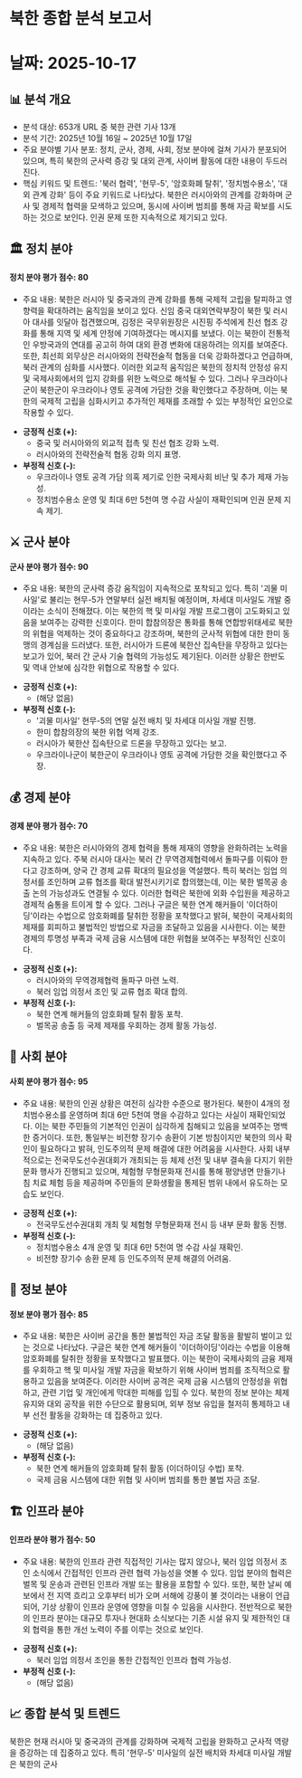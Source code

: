 # 북한 종합 분석 보고서
# 날짜: 2025-10-17

## 📊 분석 개요
- 분석 대상: 653개 URL 중 북한 관련 기사 13개
- 분석 기간: 2025년 10월 16일 ~ 2025년 10월 17일
- 주요 분야별 기사 분포: 정치, 군사, 경제, 사회, 정보 분야에 걸쳐 기사가 분포되어 있으며, 특히 북한의 군사력 증강 및 대외 관계, 사이버 활동에 대한 내용이 두드러진다.
- 핵심 키워드 및 트렌드: '북러 협력', '현무-5', '암호화폐 탈취', '정치범수용소', '대외 관계 강화' 등이 주요 키워드로 나타났다. 북한은 러시아와의 관계를 강화하며 군사 및 경제적 협력을 모색하고 있으며, 동시에 사이버 범죄를 통해 자금 확보를 시도하는 것으로 보인다. 인권 문제 또한 지속적으로 제기되고 있다.

## 🏛️ 정치 분야
#### 정치 분야 평가 점수: 80
- 주요 내용:
  북한은 러시아 및 중국과의 관계 강화를 통해 국제적 고립을 탈피하고 영향력을 확대하려는 움직임을 보이고 있다. 신임 중국 대외연락부장이 북한 및 러시아 대사를 잇달아 접견했으며, 김정은 국무위원장은 시진핑 주석에게 친선 협조 강화를 통해 지역 및 세계 안정에 기여하겠다는 메시지를 보냈다. 이는 북한이 전통적인 우방국과의 연대를 공고히 하여 대외 환경 변화에 대응하려는 의지를 보여준다. 또한, 최선희 외무상은 러시아와의 전략전술적 협동을 더욱 강화하겠다고 언급하며, 북러 관계의 심화를 시사했다. 이러한 외교적 움직임은 북한의 정치적 안정성 유지 및 국제사회에서의 입지 강화를 위한 노력으로 해석될 수 있다. 그러나 우크라이나군이 북한군이 우크라이나 영토 공격에 가담한 것을 확인했다고 주장하며, 이는 북한의 국제적 고립을 심화시키고 추가적인 제재를 초래할 수 있는 부정적인 요인으로 작용할 수 있다.

*   **긍정적 신호 (+):**
    *   중국 및 러시아와의 외교적 접촉 및 친선 협조 강화 노력.
    *   러시아와의 전략전술적 협동 강화 의지 표명.
*   **부정적 신호 (-):**
    *   우크라이나 영토 공격 가담 의혹 제기로 인한 국제사회 비난 및 추가 제재 가능성.
    *   정치범수용소 운영 및 최대 6만 5천여 명 수감 사실이 재확인되며 인권 문제 지속 제기.

## ⚔️ 군사 분야
#### 군사 분야 평가 점수: 90
- 주요 내용:
  북한의 군사력 증강 움직임이 지속적으로 포착되고 있다. 특히 '괴물 미사일'로 불리는 현무-5가 연말부터 실전 배치될 예정이며, 차세대 미사일도 개발 중이라는 소식이 전해졌다. 이는 북한의 핵 및 미사일 개발 프로그램이 고도화되고 있음을 보여주는 강력한 신호이다. 한미 합참의장은 통화를 통해 연합방위태세로 북한의 위협을 억제하는 것이 중요하다고 강조하며, 북한의 군사적 위협에 대한 한미 동맹의 경계심을 드러냈다. 또한, 러시아가 드론에 북한산 집속탄을 무장하고 있다는 보고가 있어, 북러 간 군사 기술 협력의 가능성도 제기된다. 이러한 상황은 한반도 및 역내 안보에 심각한 위협으로 작용할 수 있다.

*   **긍정적 신호 (+):**
    *   (해당 없음)
*   **부정적 신호 (-):**
    *   '괴물 미사일' 현무-5의 연말 실전 배치 및 차세대 미사일 개발 진행.
    *   한미 합참의장의 북한 위협 억제 강조.
    *   러시아가 북한산 집속탄으로 드론을 무장하고 있다는 보고.
    *   우크라이나군이 북한군이 우크라이나 영토 공격에 가담한 것을 확인했다고 주장.

## 💰 경제 분야
#### 경제 분야 평가 점수: 70
- 주요 내용:
  북한은 러시아와의 경제 협력을 통해 제재의 영향을 완화하려는 노력을 지속하고 있다. 주북 러시아 대사는 북러 간 무역경제협력에서 돌파구를 이뤄야 한다고 강조하며, 양국 간 경제 교류 확대의 필요성을 역설했다. 특히 북러는 임업 의정서를 조인하며 교류 협조를 확대 발전시키기로 합의했는데, 이는 북한 벌목공 송출 논의 가능성과도 연결될 수 있다. 이러한 협력은 북한에 외화 수입원을 제공하고 경제적 숨통을 트이게 할 수 있다. 그러나 구글은 북한 연계 해커들이 '이더하이딩'이라는 수법으로 암호화폐를 탈취한 정황을 포착했다고 밝혀, 북한이 국제사회의 제재를 회피하고 불법적인 방법으로 자금을 조달하고 있음을 시사한다. 이는 북한 경제의 투명성 부족과 국제 금융 시스템에 대한 위협을 보여주는 부정적인 신호이다.

*   **긍정적 신호 (+):**
    *   러시아와의 무역경제협력 돌파구 마련 노력.
    *   북러 임업 의정서 조인 및 교류 협조 확대 합의.
*   **부정적 신호 (-):**
    *   북한 연계 해커들의 암호화폐 탈취 활동 포착.
    *   벌목공 송출 등 국제 제재를 우회하는 경제 활동 가능성.

## 👥 사회 분야
#### 사회 분야 평가 점수: 95
- 주요 내용:
  북한의 인권 상황은 여전히 심각한 수준으로 평가된다. 북한이 4개의 정치범수용소를 운영하며 최대 6만 5천여 명을 수감하고 있다는 사실이 재확인되었다. 이는 북한 주민들의 기본적인 인권이 심각하게 침해되고 있음을 보여주는 명백한 증거이다. 또한, 통일부는 비전향 장기수 송환이 기본 방침이지만 북한의 의사 확인이 필요하다고 밝혀, 인도주의적 문제 해결에 대한 어려움을 시사한다. 사회 내부적으로는 전국무도선수권대회가 개최되는 등 체제 선전 및 내부 결속을 다지기 위한 문화 행사가 진행되고 있으며, 체험형 무형문화재 전시를 통해 평양냉면 만들기나 침 치료 체험 등을 제공하며 주민들의 문화생활을 통제된 범위 내에서 유도하는 모습도 보인다.

*   **긍정적 신호 (+):**
    *   전국무도선수권대회 개최 및 체험형 무형문화재 전시 등 내부 문화 활동 진행.
*   **부정적 신호 (-):**
    *   정치범수용소 4개 운영 및 최대 6만 5천여 명 수감 사실 재확인.
    *   비전향 장기수 송환 문제 등 인도주의적 문제 해결의 어려움.

## 📡 정보 분야
#### 정보 분야 평가 점수: 85
- 주요 내용:
  북한은 사이버 공간을 통한 불법적인 자금 조달 활동을 활발히 벌이고 있는 것으로 나타났다. 구글은 북한 연계 해커들이 '이더하이딩'이라는 수법을 이용해 암호화폐를 탈취한 정황을 포착했다고 발표했다. 이는 북한이 국제사회의 금융 제재를 우회하고 핵 및 미사일 개발 자금을 확보하기 위해 사이버 범죄를 조직적으로 활용하고 있음을 보여준다. 이러한 사이버 공격은 국제 금융 시스템의 안정성을 위협하고, 관련 기업 및 개인에게 막대한 피해를 입힐 수 있다. 북한의 정보 분야는 체제 유지와 대외 공작을 위한 수단으로 활용되며, 외부 정보 유입을 철저히 통제하고 내부 선전 활동을 강화하는 데 집중하고 있다.

*   **긍정적 신호 (+):**
    *   (해당 없음)
*   **부정적 신호 (-):**
    *   북한 연계 해커들의 암호화폐 탈취 활동 (이더하이딩 수법) 포착.
    *   국제 금융 시스템에 대한 위협 및 사이버 범죄를 통한 불법 자금 조달.

## 🏗️ 인프라 분야
#### 인프라 분야 평가 점수: 50
- 주요 내용:
  북한의 인프라 관련 직접적인 기사는 많지 않으나, 북러 임업 의정서 조인 소식에서 간접적인 인프라 관련 협력 가능성을 엿볼 수 있다. 임업 분야의 협력은 벌목 및 운송과 관련된 인프라 개발 또는 활용을 포함할 수 있다. 또한, 북한 날씨 예보에서 전 지역 흐리고 오후부터 비가 오며 서해에 강풍이 불 것이라는 내용이 언급되어, 기상 상황이 인프라 운영에 영향을 미칠 수 있음을 시사한다. 전반적으로 북한의 인프라 분야는 대규모 투자나 현대화 소식보다는 기존 시설 유지 및 제한적인 대외 협력을 통한 개선 노력이 주를 이루는 것으로 보인다.

*   **긍정적 신호 (+):**
    *   북러 임업 의정서 조인을 통한 간접적인 인프라 협력 가능성.
*   **부정적 신호 (-):**
    *   (해당 없음)

## 📈 종합 분석 및 트렌드
북한은 현재 러시아 및 중국과의 관계를 강화하며 국제적 고립을 완화하고 군사적 역량을 증강하는 데 집중하고 있다. 특히 '현무-5' 미사일의 실전 배치와 차세대 미사일 개발은 북한의 군사